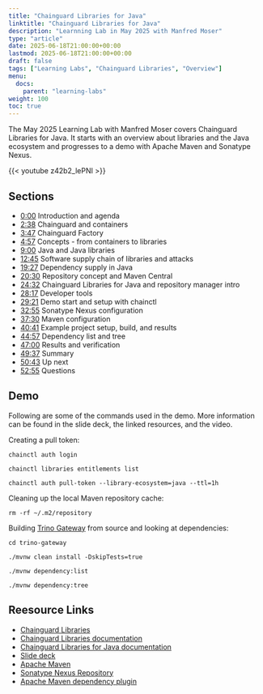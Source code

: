 ```yaml
---
title: "Chainguard Libraries for Java"
linktitle: "Chainguard Libraries for Java"
description: "Learnning Lab in May 2025 with Manfred Moser"
type: "article"
date: 2025-06-18T21:00:00+00:00
lastmod: 2025-06-18T21:00:00+00:00
draft: false
tags: ["Learning Labs", "Chainguard Libraries", "Overview"]
menu:
  docs:
    parent: "learning-labs"
weight: 100
toc: true
---
```


The May 2025 Learning Lab with Manfred Moser covers Chainguard Libraries for
Java. It starts with an overview about libraries and the Java ecosystem and
progresses to a demo with Apache Maven and Sonatype Nexus.

{{< youtube z42b2_lePNI >}}

## Sections

- [0:00](https://www.youtube.com/watch?v=z42b2_lePNI) Introduction and agenda
- [2:38](https://www.youtube.com/watch?v=z42b2_lePNI&t=158s) Chainguard and containers
- [3:47](https://www.youtube.com/watch?v=z42b2_lePNI&t=227s) Chainguard Factory
- [4:57](https://www.youtube.com/watch?v=z42b2_lePNI&t=297s) Concepts - from containers to libraries
- [9:00](https://www.youtube.com/watch?v=z42b2_lePNI&t=540s) Java and Java libraries
- [12:45](https://www.youtube.com/watch?v=z42b2_lePNI&t=765s) Software supply chain of libraries and attacks
- [19:27](https://www.youtube.com/watch?v=z42b2_lePNI&t=1167s) Dependency supply in Java
- [20:30](https://www.youtube.com/watch?v=z42b2_lePNI&t=1230s) Repository concept and Maven Central
- [24:32](https://www.youtube.com/watch?v=z42b2_lePNI&t=1472s) Chainguard Libraries for Java and repository manager intro
- [28:17](https://www.youtube.com/watch?v=z42b2_lePNI&t=1697s) Developer tools
- [29:21](https://www.youtube.com/watch?v=z42b2_lePNI&t=1761s) Demo start and setup with chainctl
- [32:55](https://www.youtube.com/watch?v=z42b2_lePNI&t=1975s) Sonatype Nexus configuration
- [37:30](https://www.youtube.com/watch?v=z42b2_lePNI&t=2250s) Maven configuration
- [40:41](https://www.youtube.com/watch?v=z42b2_lePNI&t=2441s) Example project setup, build, and results
- [44:57](https://www.youtube.com/watch?v=z42b2_lePNI&t=2697s) Dependency list and tree
- [47:00](https://www.youtube.com/watch?v=z42b2_lePNI&t=2820s) Results and verification
- [49:37](https://www.youtube.com/watch?v=z42b2_lePNI&t=2977s) Summary
- [50:43](https://www.youtube.com/watch?v=z42b2_lePNI&t=3043s) Up next
- [52:55](https://www.youtube.com/watch?v=z42b2_lePNI&t=3175s) Questions

## Demo

Following are some of the commands used in the demo. More information can be
found in the slide deck, the linked resources, and the video.

Creating a pull token:

```shell
chainctl auth login

chainctl libraries entitlements list

chainctl auth pull-token --library-ecosystem=java --ttl=1h
```

Cleaning up the local Maven repository cache:

```shell
rm -rf ~/.m2/repository
```

Building [Trino Gateway](https://github.com/trinodb/trino-gateway) from source
and looking at dependencies:

```shell
cd trino-gateway

./mvnw clean install -DskipTests=true

./mvnw dependency:list

./mvnw dependency:tree
```

## Reesource Links

- [Chainguard Libraries](https://www.chainguard.dev/libraries)
- [Chainguard Libraries documentation](/chainguard/libraries/overview/)
- [Chainguard Libraries for Java documentation](/chainguard/libraries/java/overview/)
- [Slide deck](/downloads/learning-lab-chainguard-libraries-java.pdf)
- [Apache Maven](https://maven.apache.org/)
- [Sonatype Nexus Repository](https://www.sonatype.com/products/sonatype-nexus-repository)
- [Apache Maven dependency plugin](https://maven.apache.org/plugins/maven-dependency-plugin/)

